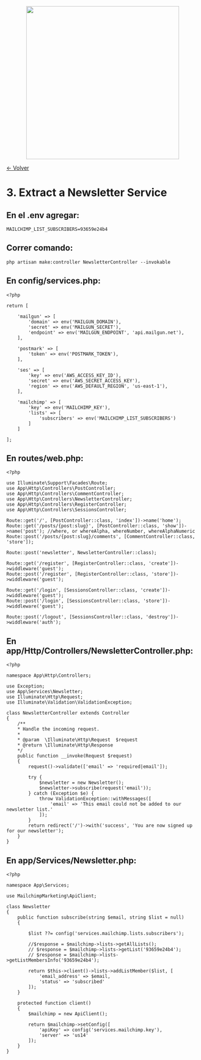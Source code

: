 <p align="center"><a href="https://laravel.com" target="_blank"><img src="https://raw.githubusercontent.com/laravel/art/master/logo-lockup/5%20SVG/2%20CMYK/1%20Full%20Color/laravel-logolockup-cmyk-red.svg" width="400"></a></p>

[<- Volver](../../README.md)

# 3. Extract a Newsletter Service

## En el .env agregar:

    MAILCHIMP_LIST_SUBSCRIBERS=93659e24b4

## Correr comando:

    php artisan make:controller NewsletterController --invokable

## En config/services.php:

    <?php

    return [

        'mailgun' => [
            'domain' => env('MAILGUN_DOMAIN'),
            'secret' => env('MAILGUN_SECRET'),
            'endpoint' => env('MAILGUN_ENDPOINT', 'api.mailgun.net'),
        ],

        'postmark' => [
            'token' => env('POSTMARK_TOKEN'),
        ],

        'ses' => [
            'key' => env('AWS_ACCESS_KEY_ID'),
            'secret' => env('AWS_SECRET_ACCESS_KEY'),
            'region' => env('AWS_DEFAULT_REGION', 'us-east-1'),
        ],

        'mailchimp' => [
            'key' => env('MAILCHIMP_KEY'),
            'lists' => [
                'subscribers' => env('MAILCHIMP_LIST_SUBSCRIBERS')
            ]
        ]

    ];

## En routes/web.php:

    <?php

    use Illuminate\Support\Facades\Route;
    use App\Http\Controllers\PostController;
    use App\Http\Controllers\CommentController;
    use App\Http\Controllers\NewsletterController;
    use App\Http\Controllers\RegisterController;
    use App\Http\Controllers\SessionsController;

    Route::get('/', [PostController::class, 'index'])->name('home');
    Route::get('/posts/{post:slug}', [PostController::class, 'show'])->name('post'); //where, or whereAlpha, whereNumber, whereAlphaNumeric
    Route::post('/posts/{post:slug}/comments', [CommentController::class, 'store']);

    Route::post('newsletter', NewsletterController::class);

    Route::get('/register', [RegisterController::class, 'create'])->widdleware('guest');
    Route::post('/register', [RegisterController::class, 'store'])->widdleware('guest');

    Route::get('/login', [SessionsController::class, 'create'])->widdleware('guest');
    Route::post('/login', [SessionsController::class, 'store'])->widdleware('guest');

    Route::post('/logout', [SessionsController::class, 'destroy'])->widdleware('auth');

## En app/Http/Controllers/NewsletterController.php:

    <?php

    namespace App\Http\Controllers;

    use Exception;
    use App\Services\Newsletter;
    use Illuminate\Http\Request;
    use Illuminate\Validation\ValidationException;

    class NewsletterController extends Controller
    {
        /**
        * Handle the incoming request.
        *
        * @param  \Illuminate\Http\Request  $request
        * @return \Illuminate\Http\Response
        */
        public function __invoke(Request $request)
        {
            request()->validate(['email' => 'required|email']);

            try {
                $newsletter = new Newsletter();
                $newsletter->subscribe(request('email'));
            } catch (Exception $e) {
                throw ValidationException::withMessages([
                    'email' => 'This email could not be added to our newsletter list.'
                ]);
            }
            return redirect('/')->with('success', 'You are now signed up for our newsletter');
        }
    }

## En app/Services/Newsletter.php:

    <?php 

    namespace App\Services;

    use MailchimpMarketing\ApiClient;

    class Newsletter
    {
        public function subscribe(string $email, string $list = null)
        {

            $list ??= config('services.mailchimp.lists.subscribers');

            //$response = $mailchimp->lists->getAllLists();
            // $response = $mailchimp->lists->getList('93659e24b4');
            // $response = $mailchimp->lists->getListMembersInfo('93659e24b4');

            return $this->client()->lists->addListMember($list, [
                'email_address' => $email,
                'status' => 'subscribed'
            ]);
        }

        protected function client()
        {
            $mailchimp = new ApiClient();

            return $mailchimp->setConfig([
                'apiKey' => config('services.mailchimp.key'),
                'server' => 'us14'
            ]);
        }
    }